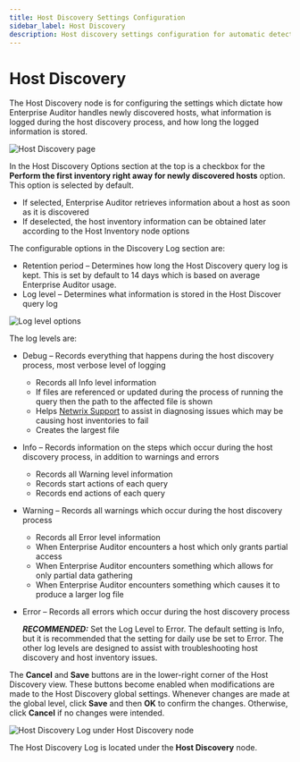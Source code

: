 ```yaml
---
title: Host Discovery Settings Configuration
sidebar_label: Host Discovery
description: Host discovery settings configuration for automatic detection and management of target systems in the environment.
---
```


# Host Discovery

The Host Discovery node is for configuring the settings which dictate how Enterprise Auditor handles
newly discovered hosts, what information is logged during the host discovery process, and how long
the logged information is stored.

![Host Discovery page](/img/versioned_docs/accessanalyzer_11.6/accessanalyzer/admin/settings/hostdiscovery.webp)

In the Host Discovery Options section at the top is a checkbox for the **Perform the first inventory
right away for newly discovered hosts** option. This option is selected by default.

- If selected, Enterprise Auditor retrieves information about a host as soon as it is discovered
- If deselected, the host inventory information can be obtained later according to the Host
  Inventory node options

The configurable options in the Discovery Log section are:

- Retention period – Determines how long the Host Discovery query log is kept. This is set by
  default to 14 days which is based on average Enterprise Auditor usage.
- Log level – Determines what information is stored in the Host Discover query log

![Log level options](/img/versioned_docs/accessanalyzer_11.6/accessanalyzer/admin/settings/hostdiscoveryloglevels.webp)

The log levels are:

- Debug – Records everything that happens during the host discovery process, most verbose level of
  logging

  - Records all Info level information
  - If files are referenced or updated during the process of running the query then the path to
    the affected file is shown
  - Helps [Netwrix Support](https://www.netwrix.com/support.html) to assist in diagnosing issues
    which may be causing host inventories to fail
  - Creates the largest file

- Info – Records information on the steps which occur during the host discovery process, in addition
  to warnings and errors

  - Records all Warning level information
  - Records start actions of each query
  - Records end actions of each query

- Warning – Records all warnings which occur during the host discovery process

  - Records all Error level information
  - When Enterprise Auditor encounters a host which only grants partial access
  - When Enterprise Auditor encounters something which allows for only partial data gathering
  - When Enterprise Auditor encounters something which causes it to produce a larger log file

- Error – Records all errors which occur during the host discovery process

  **_RECOMMENDED:_** Set the Log Level to Error. The default setting is Info, but it is
  recommended that the setting for daily use be set to Error. The other log levels are designed to
  assist with troubleshooting host discovery and host inventory issues.

The **Cancel** and **Save** buttons are in the lower-right corner of the Host Discovery view. These
buttons become enabled when modifications are made to the Host Discovery global settings. Whenever
changes are made at the global level, click **Save** and then **OK** to confirm the changes.
Otherwise, click **Cancel** if no changes were intended.

![Host Discovery Log under Host Discovery node](/img/versioned_docs/accessanalyzer_11.6/accessanalyzer/admin/settings/hostdiscoverylog.webp)

The Host Discovery Log is located under the **Host Discovery** node.
